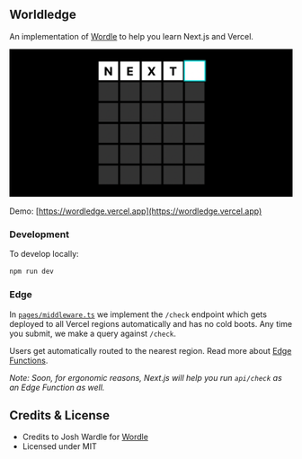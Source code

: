 ## Worldledge

An implementation of [Wordle](https://www.powerlanguage.co.uk/wordle/) to help
you learn Next.js and Vercel.

[![Wordledge](public/card.png)](https://wordledge.vercel.app)

Demo: [https://wordledge.vercel.app](https://wordledge.vercel.app)

### Development

To develop locally:

```bash
npm run dev
```

### Edge

In [`pages/middleware.ts`](pages/_middleware.ts) we implement the `/check` endpoint which gets deployed to all Vercel
regions automatically and has no cold boots. Any time you submit, we make a query against `/check`.

Users get automatically routed to the nearest region. Read more about [Edge Functions](https://vercel.com/edge).

_Note: Soon, for ergonomic reasons, Next.js will help you run `api/check` as an Edge Function as well._

## Credits & License

- Credits to Josh Wardle for [Wordle](https://www.powerlanguage.co.uk/wordle/)
- Licensed under MIT
